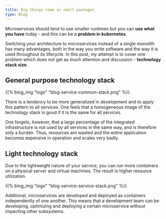 ```yaml
---
title: Big things come in small packages
type: Blog
---
```


Microservices should tend to use smaller runtimes but you can **use what you have** today - and this can be 
a **problem in kubernetes**.



Switching your architecture to microservices instead of a single monolith has many advantages, both in the 
way you write software and the way it is used throughout its lifecycle. In this post, my attempt is to 
cover one problem which does not get as much attention and discussion - **technology stack size**.

## General purpose technology stack
{{% blog_img "logo" "blog-service-common-stack.png" %}}

There is a tendency to be more generalized in development and to apply this pattern to all services. One feels 
that a homogeneous image of the technology stack is good if it is the same for all services.

One forgets, however, that a large percentage of the integrated infrastructure is not used by all services in 
the same way, and is therefore only a burden. Thus, resources are wasted and the entire application becomes 
expensive in operation and scales very badly.

## Light technology stack
Due to the lightweight nature of your service, you can run more containers on a physical server and virtual 
machines. The result is higher resource utilization.

{{% blog_img "logo" "blog-service-service-stack.png" %}}


Additional, microservices are developed and deployed as containers independently of one another. This means that a development 
team can be developing, optimizing and deploying a certain microservice without impacting other subsystems.
 
